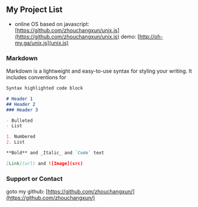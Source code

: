 ## My Project List

- online OS based on javascript:[https://github.com/zhouchangxun/unix.js](https://github.com/zhouchangxun/unix.js) 
demo: [http://oh-my.ga/unix.js](unix.js)

### Markdown

Markdown is a lightweight and easy-to-use syntax for styling your writing. It includes conventions for

```markdown
Syntax highlighted code block

# Header 1
## Header 2
### Header 3

- Bulleted
- List

1. Numbered
2. List

**Bold** and _Italic_ and `Code` text

[Link](url) and ![Image](src)
```

### Support or Contact
goto my github: [https://github.com/zhouchangxun/](https://github.com/zhouchangxun/)

